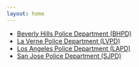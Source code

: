 ```yaml
---
layout: home
---
```


<ul>
<li><a href="/us/ca/police/beverly_hills">
Beverly Hills Police Department (BHPD)
</a></li>

<li><a href="/us/ca/police/la_verne">
La Verne Police Department (LVPD)
</a></li>

<li><a href="/us/ca/police/los_angeles">
Los Angeles Police Department (LAPD)
</a></li>

<li><a href="/us/ca/police/san_jose">
San Jose Police Department (SJPD)
</a></li>
</ul>
